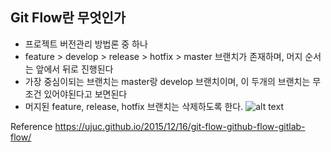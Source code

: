 ## Git Flow란 무엇인가
- 프로젝트 버전관리 방법론 중 하나
- feature > develop > release > hotfix > master 브랜치가 존재하며, 머지 순서는 앞에서 뒤로 진행된다
- 가장 중심이되는 브랜치는 master랑 develop 브랜치이며, 이 두개의 브랜치는 무조건 있어야된다고 보면된다
- 머지된 feature, release, hotfix 브랜치는 삭제하도록 한다.
![alt text](http://nvie.com/img/git-model@2x.png "")

Reference https://ujuc.github.io/2015/12/16/git-flow-github-flow-gitlab-flow/
